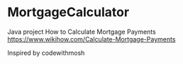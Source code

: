 # MortgageCalculator
Java project
How to Calculate Mortgage Payments
https://www.wikihow.com/Calculate-Mortgage-Payments

Inspired by codewithmosh
